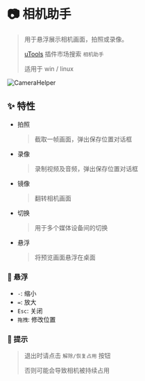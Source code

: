 # 📷 相机助手

> 用于悬浮展示相机画面，拍照或录像。
>
> [uTools](https://www.u.tools/) 插件市场搜索 `相机助手`
>
> 适用于 win / linux

![CameraHelper](https://cdn.jsdelivr.net/gh/fzf404/image/CameraHelper/show.webp)

## ✨ 特性

- 拍照

  > 截取一帧画面，弹出保存位置对话框

- 录像

  > 录制视频及音频，弹出保存位置对话框

- 镜像

  > 翻转相机画面

- 切换

  > 用于多个媒体设备间的切换

- 悬浮

  > 将预览画面悬浮在桌面

### 🎈 悬浮

- `-`: 缩小
- `=`: 放大
- `Esc`: 关闭
- `拖拽`: 修改位置

### 💊 提示

> 退出时请点击 `解除/恢复占用` 按钮
>
> 否则可能会导致相机被持续占用
